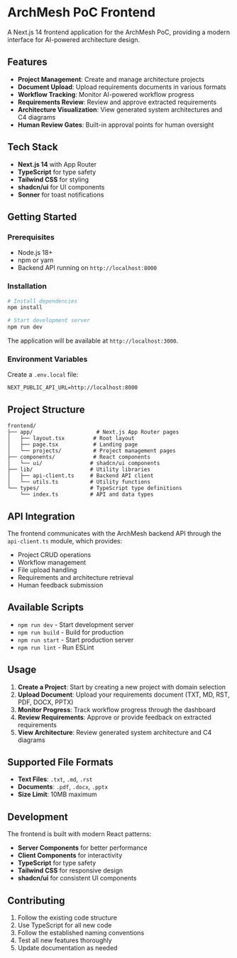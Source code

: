 # ArchMesh PoC Frontend

A Next.js 14 frontend application for the ArchMesh PoC, providing a modern interface for AI-powered architecture design.

## Features

- **Project Management**: Create and manage architecture projects
- **Document Upload**: Upload requirements documents in various formats
- **Workflow Tracking**: Monitor AI-powered workflow progress
- **Requirements Review**: Review and approve extracted requirements
- **Architecture Visualization**: View generated system architectures and C4 diagrams
- **Human Review Gates**: Built-in approval points for human oversight

## Tech Stack

- **Next.js 14** with App Router
- **TypeScript** for type safety
- **Tailwind CSS** for styling
- **shadcn/ui** for UI components
- **Sonner** for toast notifications

## Getting Started

### Prerequisites

- Node.js 18+
- npm or yarn
- Backend API running on `http://localhost:8000`

### Installation

```bash
# Install dependencies
npm install

# Start development server
npm run dev
```

The application will be available at `http://localhost:3000`.

### Environment Variables

Create a `.env.local` file:

```env
NEXT_PUBLIC_API_URL=http://localhost:8000
```

## Project Structure

```text
frontend/
├── app/                    # Next.js App Router pages
│   ├── layout.tsx         # Root layout
│   ├── page.tsx           # Landing page
│   └── projects/          # Project management pages
├── components/            # React components
│   └── ui/               # shadcn/ui components
├── lib/                  # Utility libraries
│   ├── api-client.ts     # Backend API client
│   └── utils.ts          # Utility functions
└── types/                # TypeScript type definitions
    └── index.ts          # API and data types
```

## API Integration

The frontend communicates with the ArchMesh backend API through the `api-client.ts` module, which provides:

- Project CRUD operations
- Workflow management
- File upload handling
- Requirements and architecture retrieval
- Human feedback submission

## Available Scripts

- `npm run dev` - Start development server
- `npm run build` - Build for production
- `npm run start` - Start production server
- `npm run lint` - Run ESLint

## Usage

1. **Create a Project**: Start by creating a new project with domain selection
2. **Upload Document**: Upload your requirements document (TXT, MD, RST, PDF, DOCX, PPTX)
3. **Monitor Progress**: Track workflow progress through the dashboard
4. **Review Requirements**: Approve or provide feedback on extracted requirements
5. **View Architecture**: Review generated system architecture and C4 diagrams

## Supported File Formats

- **Text Files**: `.txt`, `.md`, `.rst`
- **Documents**: `.pdf`, `.docx`, `.pptx`
- **Size Limit**: 10MB maximum

## Development

The frontend is built with modern React patterns:

- **Server Components** for better performance
- **Client Components** for interactivity
- **TypeScript** for type safety
- **Tailwind CSS** for responsive design
- **shadcn/ui** for consistent UI components

## Contributing

1. Follow the existing code structure
2. Use TypeScript for all new code
3. Follow the established naming conventions
4. Test all new features thoroughly
5. Update documentation as needed
